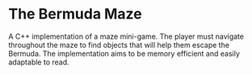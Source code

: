 # The Bermuda Maze
A C++ implementation of a maze mini-game. The player must navigate throughout the maze to find objects that will help them escape the Bermuda. The implementation aims to be memory efficient and easily adaptable to read.
